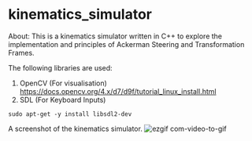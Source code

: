 # kinematics_simulator

About:
This is a kinematics simulator written in C++ to explore the implementation and principles of Ackerman Steering and Transformation Frames.

The following libraries are used:
1) OpenCV (For visualisation)<br>
https://docs.opencv.org/4.x/d7/d9f/tutorial_linux_install.html
3) SDL (For Keyboard Inputs)
```
sudo apt-get -y install libsdl2-dev
```

A screenshot of the kinematics simulator.
![ezgif com-video-to-gif](https://github.com/JieHuiKoo/kinematics_simulator/assets/31171083/440f5ec3-7dd5-499a-8246-bc8cd40712a6)
